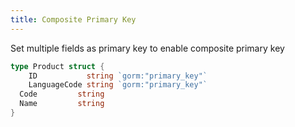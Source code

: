 ```yaml
---
title: Composite Primary Key
---
```


Set multiple fields as primary key to enable composite primary key

```go
type Product struct {
	ID           string `gorm:"primary_key"`
	LanguageCode string `gorm:"primary_key"`
  Code         string
  Name         string
}
```


